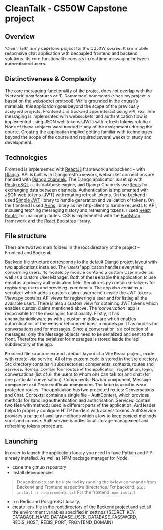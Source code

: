 # CleanTalk - CS50W Capstone project

## Overview
‘Clean Talk’ is my capstone project for the CS50W course. It is a mobile responsive chat application with decoupled frontend and backend solutions. Its core functionality consists in real time messaging between authenticated users. 

## Distinctiveness & Complexity
The core messaging functionality of the project does not overlap with the ‘Network’ post features or 'E-Commerce' comments (since my project is based on the websocket protocol).  While grounded in the course’s materials, this application goes beyond the scope of the previously assigned projects. Frontend and backend apps interact using API, real time messaging is implemented with websockets, and authentication flow is implemented using JSON web tokens (JWT) with refresh tokens rotation. None of these subjects were treated in any of the assignments during the course. Creating the application implied getting familiar with technologies beyond the scope of the course and required several weeks of study and development.


## Technologies
Frontend is implemented with [ReactJS](https://reactjs.org/) framework and backend – with  [Django](https://www.djangoproject.com/).  API is built with Djangorestframework, websocket connections are handled with [Django Channels](https://channels.readthedocs.io/en/stable/#). The Django application is set up with [PostgreSQL](https://www.postgresql.org/) as its database engine, and Django Channels use [Redis](https://redis.io/) for exchanging data between channels. Authentication is implemented with JSON web tokens (JWT) with rotating refresh tokens. On the backend I used [Simple JWT](https://django-rest-framework-simplejwt.readthedocs.io/en/latest/) library to handle generation and validation of tokens. On the frontend I used [Axios](https://axios-http.com/docs/intro) library as my http-client to handle requests to API, including fetching messaging history and refreshing tokens. I used [React Router](https://reactrouter.com/en/main) for managing routes.
CSS is implemented with the [Bootstrap](https://getbootstrap.com/) framework and the [React Bootstrap](https://react-bootstrap.github.io/) library.

## File structure
There are two two main folders in the root directory of the project – Frontend and Backend. 

Backend file structure corresponds to the default Django project layout with two applications installed. 
The *‘users’* application handles everything concerning users. Its models.py module contains a custom User model as well as a custom User Manager. Both of these enable the application to use email as a primary authentication field. Serializers.py contain serializers for registering users and providing user details. The app also contains a serializer which adds a custom claim (‘username’) inside the JWT tokens. Views.py contains API views for registering a user and for listing all the available users. There is also a custom view for obtaining JWT tokens which enables custom claims mentioned above.
The *‘conversation’* app is responsible for the messaging functionality. Firstly, it has channelsmiddleware.py with a custom middleware which enables authentication of the websocket connections. In models.py it has models for conversations and for messages. Since a conversation is a collection of messages, only the Message objects need to be serialized and sent to the front. Therefore the serializer  for messages is stored inside the ‘api’ subdirectory of the app.

Frontend file structure extends default layout of a Vite React project, made with create-vite service. All of my custom code is stored in the src directory. Src directory contains 4 subdirectories: components, contexts, routes and services. 
Routes: contain four routes of the application: registration, login, conversations (list of all the users to whom one can talk to) and chat (for one particular conversation).
Components: Navbar component, Message component and ProtectedRoute component. The latter is used to wrap protected routes. The application has two protected routes: Conversations and Chat.
Contexts: contains a single file - AuthContext, which provides methods for handling authentication and authorisation.
Services: contain two files with methods used in different parts of the application. AutHeader helps to properly configure HTTP headers with access tokens. AuthService provides a range of auxiliary methods which allow to keep context methods short and concise. Auth service handles local storage management and refreshing tokens procedure.

## Launching
In order to launch the application locally you need to have Python and PiP already installed. As well as NPM package manager for Node. 
- clone the github repository
- Install dependencies
> Dependencies can be installed by running the below commands from Backend and Frontend respective directories.
> For backend:
> `pip3 install -r requirements.txt`
> For the frontend:
> `npm install`
- run Redis and PostgreSQL locally.
- create .env file in the root directory of the Backend project and set all the environment variables specified in settings  (SECRET_KEY, DATABASE_NAME, DATABASE_USER, DATABASE_PASSWORD, REDIS_HOST, REDIS_PORT, FRONTEND_DOMAIN)

